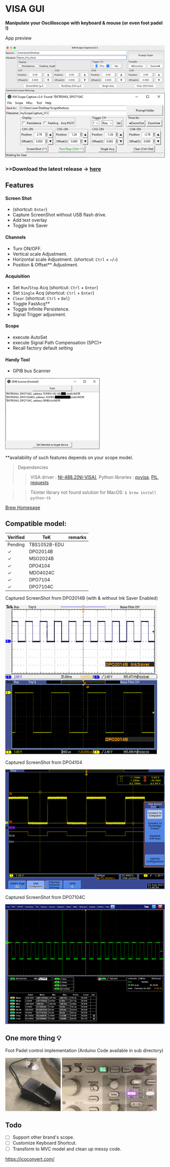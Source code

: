 # VISA GUI
**Manipulate your Oscilloscope with keyboard & mouse (or even foot padel !)**

App preview

![mac_GUI screen shot](img/scrshot/macGUIv2.3.png)
![win_GUI screen shot](img/scrshot/v2.4scrshot.png)

### >>Download the latest release -> [here](https://github.com/kw81634dr/VISAGUI/releases)

## Features

#### Screen Shot
* (shortcut: `Enter`)
* Capture ScreenShot without USB flash drive.
* Add text overlay
* Toggle Ink Saver

#### Channels
* Turn ON/OFF.
* Vertical scale Adjustment.
* Horizontal scale Adjustment. (shortcut: `Ctrl` + `←`/`→`)
* Position & Offset** Adjustment.

#### Acquisition
* Set `Run`/`Stop` Acq (shortcut: `Ctrl` + `Enter`)
* Set `Single` Acq (shortcut: `Ctrl` + `Enter`)
* `Clear` (shortcut: `Ctrl` + `Del`)
* Toggle FastAcq**
* Toggle Infinite Persistence.
* Signal Trigger adjusment. 

#### Scope
* execute AutoSet
* execute Signal Path Compensation (SPC)*
* Recall factory default setting

#### Handy Tool
* GPIB bus Scanner

![pic of GPIB Scanner](img/scrshot/GPIBScan.png)


**availability of such features depends on your scope model.

> Dependencies
>> VISA driver : [NI-488.2(NI-VISA)](https://www.ni.com/en-us/support/downloads/drivers/download.ni-488-2.html#306147), Python libraries : [pyvisa](https://pypi.org/project/PyVISA/),
[PIL](https://pypi.org/project/Pillow/),
[requests](https://pypi.org/project/requests/)

>> Tkinter library not found solution for MacOS: `$ brew install python-tk`


[Brew Homepage](https://brew.sh/)

## Compatible model:

|Verified| TeK           | remarks  |
|--------|---------------|---|
|Pending | TBS1052B-EDU  |   |
|&check; | DPO2014B      |   |
|&check; | MSO2024B      |   |
|&check; | DPO4104       |   |
|&check; | MDO4024C      |   |
|&check; | DPO7104       |   |
|&check; | DPO7104C      |   |

Captured ScreenShot from DPO2014B (with & without Ink Saver Enabled)

![pic of Ink Saver](img/scrshot/DPO2014B_InkSaver.png)
![Scope screen shot](img/scrshot/DPO2014B.png)

Captured ScreenShot from DPO4104

![Scope screen shot](img/scrshot/DPO4104.png)

Captured ScreenShot from DPO7104C

![Scope screen shot](img/scrshot/test.png)

## One more thing :bulb:
Foot Padel control implementation (Arduino Code available in sub directory)

![Foot Padel](img/scrshot/footPadel_gif.gif)
![Scope RUN/STOP](img/scrshot/Scoperunstop_gif.gif)


## Todo
- [ ] Support other brand's scope.
- [ ] Customize Keyboard Shortcut.
- [ ] Transform to MVC model and clean up messy code.

https://icoconvert.com/